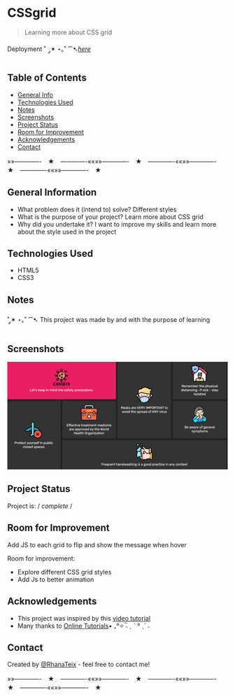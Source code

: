 # CSSgrid
>Learning more about CSS grid
 
Deployment ˚ ༘✶ ⋆｡˚ ⁀➷[_here_](https://rhanateix.github.io/CSSgrid/)

## Table of Contents
* [General Info](#general-information)
* [Technologies Used](#technologies-used)
* [Notes](#notes)
* [Screenshots](#screenshots)
* [Project Status](#project-status)
* [Room for Improvement](#room-for-improvement)
* [Acknowledgements](#acknowledgements)
* [Contact](#contact)


»»————-　★　————-««»»————-　★　————-««»»————-　★　————-««»»————-　★　




## General Information

- What problem does it (intend to) solve? Different styles
- What is the purpose of your project? Learn more about CSS grid
- Why did you undertake it? I want to improve my skills and learn more about the style used in the project


## Technologies Used
- HTML5
- CSS3

## Notes
  
  ˚ ༘✶ ⋆｡˚ ⁀➷ This project was made by and with the purpose of learning 
    
  
## Screenshots
![FInal Result](finalresultcssgrid.png)

## Project Status
Project is: / _complete_ /

## Room for Improvement

  Add JS to each grid to flip and show the message when hover

Room for improvement:
- Explore different CSS grid styles
- Add Js to better animation

## Acknowledgements

- This project was inspired by this [video tutorial](https://www.youtube.com/watch?v=icnZSJbNsEM&t=58s)
- Many thanks to [Online Tutorials](https://www.youtube.com/channel/UCbwXnUipZsLfUckBPsC7Jog)• ₊°✧︡ ˗ ˏ ˋ ° ˎˊ ˗


## Contact
Created by [@RhanaTeix](https://www.linkedin.com/in/rhan%C3%A1-teixeira-111181227/) - feel free to contact me!

»»————-　★　————-««»»————-　★　————-««»»————-　★　————-««»»————-　★　
